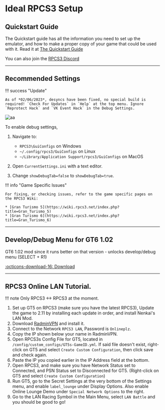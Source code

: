 # Ideal RPCS3 Setup

## Quickstart Guide

The Quickstart guide has all the information you need to set up the emulator, and how to make a proper copy of your game that could be used with it.
Read it at [The Quickstart Guide](https://rpcs3.net/quickstart)

You can also join the [RPCS3 Discord](https://discord.com/invite/Af7H9yp)

---

## Recommended Settings

!!! success "Update"

    As of *02/06/2023*, desyncs have been fixed, no special build is required! `Check For Updates` in `Help` at the top menu. Ignore `Reprotect Hack` and `VK Event Hack` in the Debug Settings.

![aa](../../images/rpcs3_settings.png)

To enable debug settings,

1. Navigate to:
    * `RPCS3\GuiConfigs` on Windows
    * `~/.config/rpcs3/GuiConfigs` on Linux
    * `~/Library/Application Support/rpcs3/GuiConfigs` on MacOS

2. Open `CurrentSettings.ini` with a text editor.
3. Change `showDebugTab=false` to `showDebugTab=true`.

!!! info "Game Specific Issues"

    For fixing, or checking issues, refer to the game specific pages on the RPCS3 Wiki:

    * [Gran Turismo 5](https://wiki.rpcs3.net/index.php?title=Gran_Turismo_5)
    * [Gran Turismo 6](https://wiki.rpcs3.net/index.php?title=Gran_Turismo_6)

---

## Develop/Debug Menu for GT6 1.02

GT6 1.02 mod since it runs better on that version - unlocks develop/debug menu (SELECT + R1)

[:octicons-download-16: Download](GT6_1.02_Develop.zip)

---

## RPCS3 Online LAN Tutorial.

!!! note
    Only RPCS3 <-> RPCS3 at the moment.

1. Set up GT5 on RPCS3 (make sure you have the latest RPCS3), Update the game to 2.11 by installing each update in order, and install Nenkai's LAN Mod.
2. Download [RadminVPN](https://www.radmin-vpn.com/) and install it.
3. Connect to the Network `RPCS3 LAN`, Password is `Onlineplz`.
4. Copy the IP shown below your name in RadminVPN.
5. Open RPCS3s Config File for GT5, located in `/config/custom_configs/GT5s-GameID.yml`. If said file doesn't exist, right-click on GT5 and select `Create Custom Configuration`, then click save and check again.
6. Paste the IP you copied earlier in the IP Address field at the bottom.
7. Open RPCS3, and make sure you have Network Status set to Connected, and PSN Status set to Disconnected for GT5. (Right-click on GT5 and select `Create Custom Configuration`)
8. Run GT5, go to the Secret Settings at the very bottom of the Settings menu, and enable `label_lounge` under Display Options. Also enable Online Lounge Demo under `Special Network Options` to the right.
9. Go to the LAN Racing Symbol in the Main Menu, select `LAN Battle` and you should be good to go!

